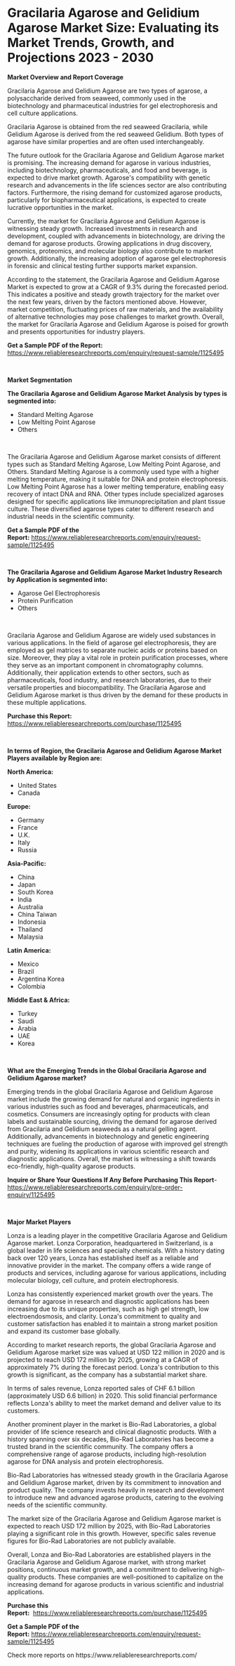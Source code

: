 <p><h1>Gracilaria Agarose and Gelidium Agarose Market Size: Evaluating its Market Trends, Growth, and Projections 2023 - 2030</h1></p><p><strong>Market Overview and Report Coverage</strong></p>
<p><p>Gracilaria Agarose and Gelidium Agarose are two types of agarose, a polysaccharide derived from seaweed, commonly used in the biotechnology and pharmaceutical industries for gel electrophoresis and cell culture applications. </p><p>Gracilaria Agarose is obtained from the red seaweed Gracilaria, while Gelidium Agarose is derived from the red seaweed Gelidium. Both types of agarose have similar properties and are often used interchangeably.</p><p>The future outlook for the Gracilaria Agarose and Gelidium Agarose market is promising. The increasing demand for agarose in various industries, including biotechnology, pharmaceuticals, and food and beverage, is expected to drive market growth. Agarose's compatibility with genetic research and advancements in the life sciences sector are also contributing factors. Furthermore, the rising demand for customized agarose products, particularly for biopharmaceutical applications, is expected to create lucrative opportunities in the market.</p><p>Currently, the market for Gracilaria Agarose and Gelidium Agarose is witnessing steady growth. Increased investments in research and development, coupled with advancements in biotechnology, are driving the demand for agarose products. Growing applications in drug discovery, genomics, proteomics, and molecular biology also contribute to market growth. Additionally, the increasing adoption of agarose gel electrophoresis in forensic and clinical testing further supports market expansion.</p><p>According to the statement, the Gracilaria Agarose and Gelidium Agarose Market is expected to grow at a CAGR of 9.3% during the forecasted period. This indicates a positive and steady growth trajectory for the market over the next few years, driven by the factors mentioned above. However, market competition, fluctuating prices of raw materials, and the availability of alternative technologies may pose challenges to market growth. Overall, the market for Gracilaria Agarose and Gelidium Agarose is poised for growth and presents opportunities for industry players.</p></p>
<p><strong>Get a Sample PDF of the Report:</strong> <a href="https://www.reliableresearchreports.com/enquiry/request-sample/1125495">https://www.reliableresearchreports.com/enquiry/request-sample/1125495</a></p>
<p>&nbsp;</p>
<p><strong>Market Segmentation</strong></p>
<p><strong>The Gracilaria Agarose and Gelidium Agarose Market Analysis by types is segmented into:</strong></p>
<p><ul><li>Standard Melting Agarose</li><li>Low Melting Point Agarose</li><li>Others</li></ul></p>
<p>&nbsp;</p>
<p><p>The Gracilaria Agarose and Gelidium Agarose market consists of different types such as Standard Melting Agarose, Low Melting Point Agarose, and Others. Standard Melting Agarose is a commonly used type with a higher melting temperature, making it suitable for DNA and protein electrophoresis. Low Melting Point Agarose has a lower melting temperature, enabling easy recovery of intact DNA and RNA. Other types include specialized agaroses designed for specific applications like immunoprecipitation and plant tissue culture. These diversified agarose types cater to different research and industrial needs in the scientific community.</p></p>
<p><strong>Get a Sample PDF of the Report:</strong>&nbsp;<a href="https://www.reliableresearchreports.com/enquiry/request-sample/1125495">https://www.reliableresearchreports.com/enquiry/request-sample/1125495</a></p>
<p>&nbsp;</p>
<p><strong>The Gracilaria Agarose and Gelidium Agarose Market Industry Research by Application is segmented into:</strong></p>
<p><ul><li>Agarose Gel Electrophoresis</li><li>Protein Purification</li><li>Others</li></ul></p>
<p>&nbsp;</p>
<p><p>Gracilaria Agarose and Gelidium Agarose are widely used substances in various applications. In the field of agarose gel electrophoresis, they are employed as gel matrices to separate nucleic acids or proteins based on size. Moreover, they play a vital role in protein purification processes, where they serve as an important component in chromatography columns. Additionally, their application extends to other sectors, such as pharmaceuticals, food industry, and research laboratories, due to their versatile properties and biocompatibility. The Gracilaria Agarose and Gelidium Agarose market is thus driven by the demand for these products in these multiple applications.</p></p>
<p><strong>Purchase this Report:</strong>&nbsp; <a href="https://www.reliableresearchreports.com/purchase/1125495">https://www.reliableresearchreports.com/purchase/1125495</a></p>
<p>&nbsp;</p>
<p><strong>In terms of Region, the Gracilaria Agarose and Gelidium Agarose Market Players available by Region are:</strong></p>
<p>
    <p> <strong> North America: </strong>
        <ul>
            <li>United States</li>
            <li>Canada</li>
        </ul>
        </p> 
    <p> <strong> Europe: </strong>
        <ul>
            <li>Germany</li>
            <li>France</li>
            <li>U.K.</li>
            <li>Italy</li>
            <li>Russia</li>
        </ul>
        </p> 
    <p> <strong> Asia-Pacific: </strong>
        <ul>
            <li>China</li>
            <li>Japan</li>
            <li>South Korea</li>
            <li>India</li>
            <li>Australia</li>
            <li>China Taiwan</li>
            <li>Indonesia</li>
            <li>Thailand</li>
            <li>Malaysia</li>
        </ul>
        </p> 
    <p> <strong> Latin America: </strong>
        <ul>
            <li>Mexico</li>
            <li>Brazil</li>
            <li>Argentina Korea</li>
            <li>Colombia</li>
        </ul>
        </p> 
    <p> <strong> Middle East & Africa: </strong>
        <ul>
            <li>Turkey</li>
            <li>Saudi</li>
            <li>Arabia</li>
            <li>UAE</li>
            <li>Korea</li>
        </ul>
    </p>
    </p>
<p>&nbsp;</p>
<p><strong>What are the Emerging Trends in the Global Gracilaria Agarose and Gelidium Agarose market?</strong></p>
<p><p>Emerging trends in the global Gracilaria Agarose and Gelidium Agarose market include the growing demand for natural and organic ingredients in various industries such as food and beverages, pharmaceuticals, and cosmetics. Consumers are increasingly opting for products with clean labels and sustainable sourcing, driving the demand for agarose derived from Gracilaria and Gelidium seaweeds as a natural gelling agent. Additionally, advancements in biotechnology and genetic engineering techniques are fueling the production of agarose with improved gel strength and purity, widening its applications in various scientific research and diagnostic applications. Overall, the market is witnessing a shift towards eco-friendly, high-quality agarose products.</p></p>
<p><strong>Inquire or Share Your Questions If Any Before Purchasing This Report</strong>- <a href="https://www.reliableresearchreports.com/enquiry/pre-order-enquiry/1125495">https://www.reliableresearchreports.com/enquiry/pre-order-enquiry/1125495</a></p>
<p>&nbsp;</p>
<p><strong>Major Market Players</strong></p>
<p><p>Lonza is a leading player in the competitive Gracilaria Agarose and Gelidium Agarose market. Lonza Corporation, headquartered in Switzerland, is a global leader in life sciences and specialty chemicals. With a history dating back over 120 years, Lonza has established itself as a reliable and innovative provider in the market. The company offers a wide range of products and services, including agarose for various applications, including molecular biology, cell culture, and protein electrophoresis.</p><p>Lonza has consistently experienced market growth over the years. The demand for agarose in research and diagnostic applications has been increasing due to its unique properties, such as high gel strength, low electroendosmosis, and clarity. Lonza's commitment to quality and customer satisfaction has enabled it to maintain a strong market position and expand its customer base globally.</p><p>According to market research reports, the global Gracilaria Agarose and Gelidium Agarose market size was valued at USD 122 million in 2020 and is projected to reach USD 172 million by 2025, growing at a CAGR of approximately 7% during the forecast period. Lonza's contribution to this growth is significant, as the company has a substantial market share.</p><p>In terms of sales revenue, Lonza reported sales of CHF 6.1 billion (approximately USD 6.6 billion) in 2020. This solid financial performance reflects Lonza's ability to meet the market demand and deliver value to its customers.</p><p>Another prominent player in the market is Bio-Rad Laboratories, a global provider of life science research and clinical diagnostic products. With a history spanning over six decades, Bio-Rad Laboratories has become a trusted brand in the scientific community. The company offers a comprehensive range of agarose products, including high-resolution agarose for DNA analysis and protein electrophoresis.</p><p>Bio-Rad Laboratories has witnessed steady growth in the Gracilaria Agarose and Gelidium Agarose market, driven by its commitment to innovation and product quality. The company invests heavily in research and development to introduce new and advanced agarose products, catering to the evolving needs of the scientific community.</p><p>The market size of the Gracilaria Agarose and Gelidium Agarose market is expected to reach USD 172 million by 2025, with Bio-Rad Laboratories playing a significant role in this growth. However, specific sales revenue figures for Bio-Rad Laboratories are not publicly available.</p><p>Overall, Lonza and Bio-Rad Laboratories are established players in the Gracilaria Agarose and Gelidium Agarose market, with strong market positions, continuous market growth, and a commitment to delivering high-quality products. These companies are well-positioned to capitalize on the increasing demand for agarose products in various scientific and industrial applications.</p></p>
<p><strong>Purchase this Report:</strong>&nbsp;&nbsp;<a href="https://www.reliableresearchreports.com/purchase/1125495">https://www.reliableresearchreports.com/purchase/1125495</a></p>
<p></p>
<p><strong>Get a Sample PDF of the Report:</strong>&nbsp;<a href="https://www.reliableresearchreports.com/enquiry/request-sample/1125495">https://www.reliableresearchreports.com/enquiry/request-sample/1125495</a></p>
<p>Check more reports on https://www.reliableresearchreports.com/</p>